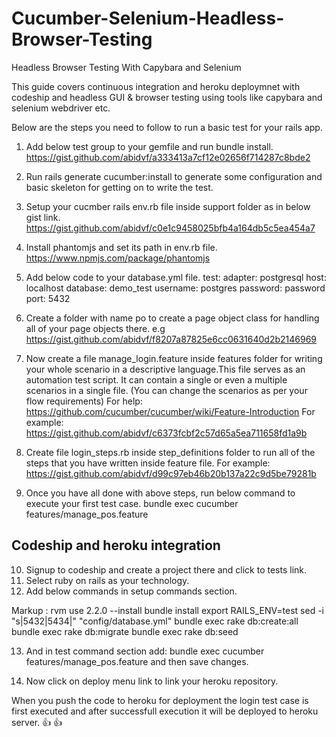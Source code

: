 # Cucumber-Selenium-Headless-Browser-Testing
Headless Browser Testing With Capybara and Selenium

This guide covers continuous integration and heroku deploymnet with codeship and headless GUI & browser testing using tools like capybara and selenium webdriver etc.

Below are the steps you need to follow to run a basic test for your rails app.

1) Add below test group to your gemfile and run bundle install.
https://gist.github.com/abidvf/a333413a7cf12e02656f714287c8bde2

2) Run rails generate cucumber:install to generate some configuration and basic skeleton for getting on to write the test.

3) Setup your cucmber rails env.rb file inside support folder as in below gist link.
https://gist.github.com/abidvf/c0e1c9458025bfb4a164db5c5ea454a7

4) Install phantomjs and set its path in env.rb file.
https://www.npmjs.com/package/phantomjs

5) Add below code to your database.yml file.
test:
  adapter:  postgresql
  host:     localhost
  database: demo_test
  username: postgres
  password: password
  port: 5432

6) Create a folder with name po to create a page object class for handling all of your page objects there. e.g
https://gist.github.com/abidvf/f8207a87825e6cc0631640d2b2146969

7) Now create a file manage_login.feature inside features folder for writing your whole scenario in a descriptive language.This file serves as an automation test script. It can contain a single or even a multiple scenarios in a single file.
(You can change the scenarios as per your flow requirements)
For help:
https://github.com/cucumber/cucumber/wiki/Feature-Introduction
For example:
https://gist.github.com/abidvf/c6373fcbf2c57d65a5ea711658fd1a9b

8) Create file login_steps.rb inside step_definitions folder to run all of the steps that you have written inside feature file.
For example:
https://gist.github.com/abidvf/d99c97eb46b20b137a22c9d5be79281b

9) Once you have all done with above steps, run below command to execute your first test case.
bundle exec cucumber features/manage_pos.feature

## Codeship and heroku integration

10) Signup to codeship and create a project there and click to tests link.
11) Select ruby on rails as your technology.
12) Add below commands in setup commands section.

Markup : rvm use 2.2.0 --install
  bundle install
  export RAILS_ENV=test
  sed -i "s|5432|5434|" "config/database.yml"
  bundle exec rake db:create:all
  bundle exec rake db:migrate
  bundle exec rake db:seed
  
13) And in test command section add:
bundle exec cucumber features/manage_pos.feature
and then save changes.

14) Now click on deploy menu link to link your heroku repository.

When you push the code to heroku for deployment the login test case is first executed and after successfull execution it will be deployed to heroku server. :+1: :+1:





